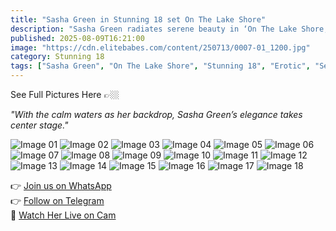 ```yaml
---
title: "Sasha Green in Stunning 18 set On The Lake Shore"
description: "Sasha Green radiates serene beauty in ‘On The Lake Shore,’ where nature meets sensuality."
published: 2025-08-09T16:21:00
image: "https://cdn.elitebabes.com/content/250713/0007-01_1200.jpg"
category: Stunning 18
tags: ["Sasha Green", "On The Lake Shore", "Stunning 18", "Erotic", "Sensual", "Natural Beauty"]
---
```


See Full Pictures Here 👉🏼  

*"With the calm waters as her backdrop, Sasha Green’s elegance takes center stage."*

![Image 01](https://cdn.elitebabes.com/content/250713/0007-01_1200.jpg)
![Image 02](https://cdn.elitebabes.com/content/250713/0007-02_1200.jpg)
![Image 03](https://cdn.elitebabes.com/content/250713/0007-03_1200.jpg)
![Image 04](https://cdn.elitebabes.com/content/250713/0007-04_1200.jpg)
![Image 05](https://cdn.elitebabes.com/content/250713/0007-05_1200.jpg)
![Image 06](https://cdn.elitebabes.com/content/250713/0007-06_1200.jpg)
![Image 07](https://cdn.elitebabes.com/content/250713/0007-07_1200.jpg)
![Image 08](https://cdn.elitebabes.com/content/250713/0007-08_1200.jpg)
![Image 09](https://cdn.elitebabes.com/content/250713/0007-09_1200.jpg)
![Image 10](https://cdn.elitebabes.com/content/250713/0007-10_1200.jpg)
![Image 11](https://cdn.elitebabes.com/content/250713/0007-11_1200.jpg)
![Image 12](https://cdn.elitebabes.com/content/250713/0007-12_1200.jpg)
![Image 13](https://cdn.elitebabes.com/content/250713/0007-13_1200.jpg)
![Image 14](https://cdn.elitebabes.com/content/250713/0007-14_1200.jpg)
![Image 15](https://cdn.elitebabes.com/content/250713/0007-15_1200.jpg)
![Image 16](https://cdn.elitebabes.com/content/250713/0007-16_1200.jpg)
![Image 17](https://cdn.elitebabes.com/content/250713/0007-17_1200.jpg)
![Image 18](https://cdn.elitebabes.com/content/250713/0007-18_1200.jpg)

👉 [Join us on WhatsApp](https://whatsapp.com/channel/0029VaMsUAp7tkjI8KcaRn10)  
👉 [Follow on Telegram](https://t.me/Xibabes)  
🔞 [Watch Her Live on Cam](https://redirecting-kappa.vercel.app/)